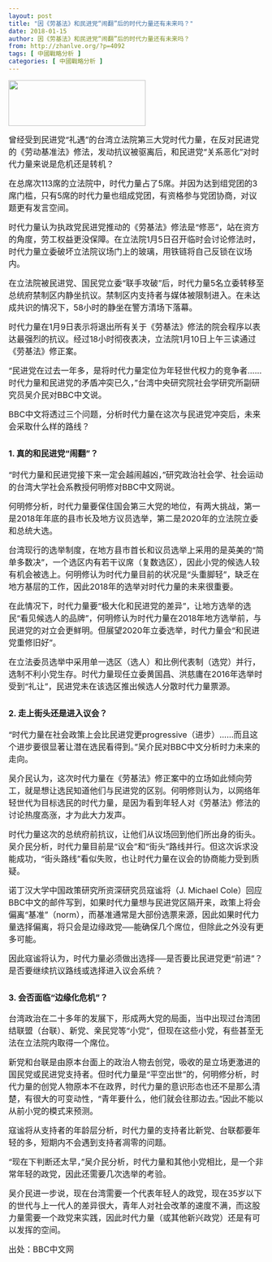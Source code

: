```yaml
---
layout: post
title: "因《劳基法》和民进党“闹翻”后的时代力量还有未来吗？"
date: 2018-01-15
author: 因《劳基法》和民进党“闹翻”后的时代力量还有未来吗？
from: http://zhanlve.org/?p=4092
tags: [ 中國戰略分析 ]
categories: [ 中國戰略分析 ]
---
```


<div id="entry">
 <div class="at-above-post addthis_tool" data-url="http://zhanlve.org/?p=4092">
 </div>
 <p class="story-body__introduction">
  <p class="story-body__introduction">
   <p class="story-body__introduction">
    <img alt="" class="aligncenter size-full wp-image-4086" height="90" src="http://zhanlve.org/wp-content/uploads/2018/01/NewPowerParty_logo_01.jpg" width="270"/>
   </p>
   <p class="story-body__introduction">
    <p class="story-body__introduction">
     <p class="story-body__introduction">
      <span style="font-size: 12pt;">
       曾经受到民进党“礼遇”的台湾立法院第三大党时代力量，在反对民进党的《劳动基准法》修法，发动抗议被驱离后，和民进党“关系恶化”对时代力量来说是危机还是转机？
      </span>
     </p>
     <p>
      <span style="font-size: 12pt;">
       在总席次113席的立法院中，时代力量占了5席。并因为达到组党团的3席门槛，只有5席的时代力量也组成党团，有资格参与党团协商，对议题更有发言空间。
      </span>
     </p>
     <p>
      <span style="font-size: 12pt;">
       时代力量认为执政党民进党推动的《劳基法》修法是“修恶”，站在资方的角度，劳工权益更没保障。在立法院1月5日召开临时会讨论修法时，时代力量立委破坏立法院议场门上的玻璃，用铁链将自己反锁在议场内。
      </span>
     </p>
     <p>
      <span style="font-size: 12pt;">
       在立法院被民进党、国民党立委“联手攻破”后，时代力量5名立委转移至总统府禁制区内静坐抗议。禁制区内支持者与媒体被限制进入。在未达成共识的情况下，58小时的静坐在警方清场下落幕。
      </span>
     </p>
     <p>
      <span style="font-size: 12pt;">
       时代力量在1月9日表示将退出所有关于《劳基法》修法的院会程序以表达最强烈的抗议。经过18小时彻夜表决，立法院1月10日上午三读通过《劳基法》修正案。
      </span>
     </p>
     <p>
      <span style="font-size: 12pt;">
       “民进党在过去一年多，是将时代力量定位为年轻世代权力的竞争者……时代力量和民进党的矛盾冲突已久，”台湾中央研究院社会学研究所副研究员吴介民对BBC中文说。
      </span>
     </p>
     <p>
      <span style="font-size: 12pt;">
       BBC中文将透过三个问题，分析时代力量在这次与民进党冲突后，未来会采取什么样的路线？
      </span>
     </p>
     <h2 class="story-body__crosshead">
      <span style="font-size: 12pt;">
       1. 真的和民进党“闹翻”？
      </span>
     </h2>
     <p>
      <span style="font-size: 12pt;">
       “时代力量和民进党接下来一定会越闹越凶，”研究政治社会学、社会运动的台湾大学社会系教授何明修对BBC中文网说。
      </span>
     </p>
     <p>
      <span style="font-size: 12pt;">
       何明修分析，时代力量要保住国会第三大党的地位，有两大挑战，第一是2018年年底的县市长及地方议员选举，第二是2020年的立法院立委和总统大选。
      </span>
     </p>
     <p>
      <span style="font-size: 12pt;">
       台湾现行的选举制度，在地方县市首长和议员选举上采用的是英美的“简单多数决”，一个选区内有若干议席（复数选区），因此小党的候选人较有机会被选上。何明修认为时代力量目前的状况是“头重脚轻”，缺乏在地方基层的工作，因此2018年的选举对时代力量的未来很重要。
      </span>
     </p>
     <p>
      <span style="font-size: 12pt;">
       在此情况下，时代力量要“极大化和民进党的差异”，让地方选举的选民“看见候选人的品牌”，何明修认为时代力量在2018年地方选举前，与民进党的对立会更鲜明。但展望2020年立委选举，时代力量会“和民进党重修旧好”。
      </span>
     </p>
     <p>
      <span style="font-size: 12pt;">
       在立法委员选举中采用单一选区（选人）和比例代表制（选党）并行，选制不利小党生存。时代力量现任立委黄国昌、洪慈庸在2016年选举时受到“礼让”，民进党未在该选区推出候选人分散时代力量票源。
      </span>
     </p>
     <h2 class="story-body__crosshead">
      <span style="font-size: 12pt;">
       2. 走上街头还是进入议会？
      </span>
     </h2>
     <p>
      <span style="font-size: 12pt;">
       “时代力量在社会政策上会比民进党更progressive（进步）……而且这个进步要很显著让潜在选民看得到。”吴介民对BBC中文分析时力未来的走向。
      </span>
     </p>
     <p>
      <span style="font-size: 12pt;">
       吴介民认为，这次时代力量在《劳基法》修正案中的立场如此倾向劳工，就是想让选民知道他们与民进党的区别。何明修则认为，以网络年轻世代为目标选民的时代力量，是因为看到年轻人对《劳基法》修法的讨论热度高涨，才为此大力发声。
      </span>
     </p>
     <p>
      <span style="font-size: 12pt;">
       时代力量这次的总统府前抗议，让他们从议场回到他们所出身的街头。吴介民分析，时代力量目前是“议会”和“街头”路线并行。但这次诉求没能成功，“街头路线”看似失败，也让时代力量在议会的协商能力受到质疑。
      </span>
     </p>
     <p>
      <span style="font-size: 12pt;">
       诺丁汉大学中国政策研究所资深研究员寇谧将（J. Michael Cole）回应BBC中文的邮件写到，如果时代力量想与民进党区隔开来，政策上将会偏离“基准”（norm），而基准通常是大部份选票来源，因此如果时代力量选择偏离，将只会是边缘政党──能确保几个席位，但除此之外没有更多可能。
      </span>
     </p>
     <p>
      <span style="font-size: 12pt;">
       因此寇谧将认为，时代力量必须做出选择──是否要比民进党更“前进”？是否要继续抗议路线或选择进入议会系统？
      </span>
     </p>
     <h2 class="story-body__crosshead">
      <span style="font-size: 12pt;">
       3. 会否面临“边缘化危机”？
      </span>
     </h2>
     <p>
      <span style="font-size: 12pt;">
       台湾政治在二十多年的发展下，形成两大党的局面，当中出现过台湾团结联盟（台联）、新党、亲民党等“小党”，但现在这些小党，有些甚至无法在立法院内取得一个席位。
      </span>
     </p>
     <p>
      <span style="font-size: 12pt;">
       新党和台联是由原本台面上的政治人物去创党，吸收的是立场更激进的国民党或民进党支持者。但时代力量是“平空出世”的，何明修分析，时代力量的创党人物原本不在政界，时代力量的意识形态也还不是那么清楚，有很大的可变动性，“青年要什么，他们就会往那边去。”因此不能以从前小党的模式来预测。
      </span>
     </p>
     <p>
      <span style="font-size: 12pt;">
       寇谧将从支持者的年龄层分析，时代力量的支持者比新党、台联都要年轻的多，短期内不会遇到支持者凋零的问题。
      </span>
     </p>
     <p>
      <span style="font-size: 12pt;">
       “现在下判断还太早，”吴介民分析，时代力量和其他小党相比，是一个非常年轻的政党，因此还需要几次选举的考验。
      </span>
     </p>
     <p>
      <span style="font-size: 12pt;">
       吴介民进一步说，现在台湾需要一个代表年轻人的政党，现在35岁以下的世代与上一代人的差异很大，青年人对社会改革的速度不满，而这股力量需要一个政党来实践，因此时代力量（或其他新兴政党）还是有可以发挥的空间。
      </span>
     </p>
     <p>
     </p>
     <p>
      <span style="font-size: 12pt;">
       出处：BBC中文网
      </span>
     </p>
     <p>
     </p>
     <!-- AddThis Advanced Settings above via filter on the_content -->
     <!-- AddThis Advanced Settings below via filter on the_content -->
     <!-- AddThis Advanced Settings generic via filter on the_content -->
     <!-- AddThis Share Buttons above via filter on the_content -->
     <!-- AddThis Share Buttons below via filter on the_content -->
     <div class="at-below-post addthis_tool" data-url="http://zhanlve.org/?p=4092">
     </div>
     <!-- AddThis Share Buttons generic via filter on the_content -->
    </p>
   </p>
  </p>
 </p>
</div>

